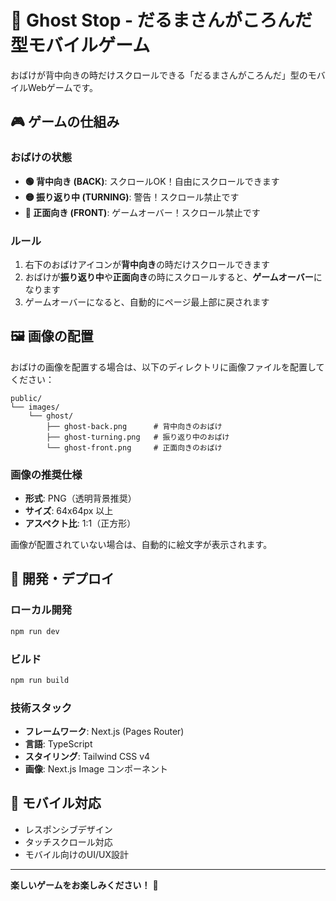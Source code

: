 # 👻 Ghost Stop - だるまさんがころんだ型モバイルゲーム

おばけが背中向きの時だけスクロールできる「だるまさんがころんだ」型のモバイルWebゲームです。

## 🎮 ゲームの仕組み

### おばけの状態
- **🟢 背中向き (BACK)**: スクロールOK！自由にスクロールできます
- **🟡 振り返り中 (TURNING)**: 警告！スクロール禁止です
- **🔴 正面向き (FRONT)**: ゲームオーバー！スクロール禁止です

### ルール
1. 右下のおばけアイコンが**背中向き**の時だけスクロールできます
2. おばけが**振り返り中**や**正面向き**の時にスクロールすると、**ゲームオーバー**になります
3. ゲームオーバーになると、自動的にページ最上部に戻されます

## 🖼️ 画像の配置

おばけの画像を配置する場合は、以下のディレクトリに画像ファイルを配置してください：

```
public/
└── images/
    └── ghost/
        ├── ghost-back.png      # 背中向きのおばけ
        ├── ghost-turning.png   # 振り返り中のおばけ
        └── ghost-front.png     # 正面向きのおばけ
```

### 画像の推奨仕様
- **形式**: PNG（透明背景推奨）
- **サイズ**: 64x64px 以上
- **アスペクト比**: 1:1（正方形）

画像が配置されていない場合は、自動的に絵文字が表示されます。

## 🚀 開発・デプロイ

### ローカル開発
```bash
npm run dev
```

### ビルド
```bash
npm run build
```

### 技術スタック
- **フレームワーク**: Next.js (Pages Router)
- **言語**: TypeScript
- **スタイリング**: Tailwind CSS v4
- **画像**: Next.js Image コンポーネント

## 📱 モバイル対応

- レスポンシブデザイン
- タッチスクロール対応
- モバイル向けのUI/UX設計

---

**楽しいゲームをお楽しみください！** 👻